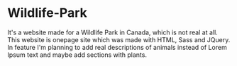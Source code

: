 # Wildlife-Park

It's a website made for a Wildlife Park in Canada, which is not real at all. This website is onepage site which was made with HTML, Sass 
and JQuery. In feature I'm planning to add real descriptions of animals instead of Lorem Ipsum text and maybe add sections with plants.
